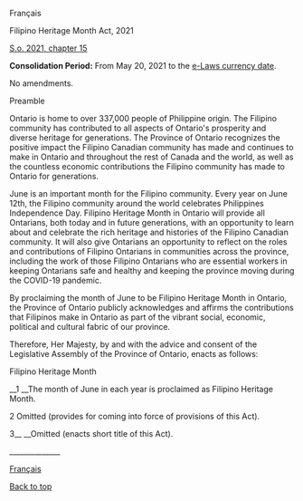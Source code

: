 [<a id="Top"></a>Français](http://www.ontario.ca/fr/lois/loi/21f15)

Filipino Heritage Month Act, 2021

[S\.o\. 2021, chapter 15](https://www.ontario.ca/laws/statute/s21015)

__Consolidation Period:__ From May 20, 2021 to the [e\-Laws currency date](http://www.e-laws.gov.on.ca/navigation?file=currencyDates&lang=en)\.

No amendments\.

Preamble

Ontario is home to over 337,000 people of Philippine origin\. The Filipino community has contributed to all aspects of Ontario's prosperity and diverse heritage for generations\. The Province of Ontario recognizes the positive impact the Filipino Canadian community has made and continues to make in Ontario and throughout the rest of Canada and the world, as well as the countless economic contributions the Filipino community has made to Ontario for generations\.

June is an important month for the Filipino community\. Every year on June 12th, the Filipino community around the world celebrates Philippines Independence Day\. Filipino Heritage Month in Ontario will provide all Ontarians, both today and in future generations, with an opportunity to learn about and celebrate the rich heritage and histories of the Filipino Canadian community\. It will also give Ontarians an opportunity to reflect on the roles and contributions of Filipino Ontarians in communities across the province, including the work of those Filipino Ontarians who are essential workers in keeping Ontarians safe and healthy and keeping the province moving during the COVID\-19 pandemic\.

By proclaiming the month of June to be Filipino Heritage Month in Ontario, the Province of Ontario publicly acknowledges and affirms the contributions that Filipinos make in Ontario as part of the vibrant social, economic, political and cultural fabric of our province\.

Therefore, Her Majesty, by and with the advice and consent of the Legislative Assembly of the Province of Ontario, enacts as follows:

Filipino Heritage Month

__1 __The month of June in each year is proclaimed as Filipino Heritage Month\.

2 Omitted \(provides for coming into force of provisions of this Act\)\.

3__ __Omitted \(enacts short title of this Act\)\.

\_\_\_\_\_\_\_\_\_\_\_\_\_\_

[Français](http://www.ontario.ca/fr/lois/loi/21f15)

[Back to top](#Top)

